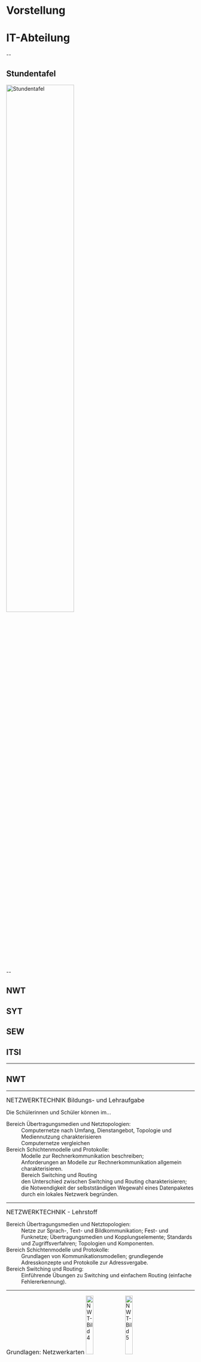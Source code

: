 # Vorstellung
# IT-Abteilung

--

## Stundentafel

<img src="https://user-images.githubusercontent.com/83589796/202418485-1abe0253-15bb-4995-967e-cfc67f5543e4.png" alt="Stundentafel" width="60%"/>

--

## NWT
## SYT
## SEW
## ITSI

---

## NWT

----

<font size="3">NETZWERKTECHNIK Bildungs- und Lehraufgabe</font>


Die Schülerinnen und Schüler können im... 
<dl style="font-size: 14px">
<dt> Bereich Übertragungsmedien und Netztopologien:</dt>
	<dd>Computernetze nach Umfang, Dienstangebot, Topologie und Mediennutzung charakterisieren</dd>
	<dd>Computernetze vergleichen</dd>
<dt> Bereich Schichtenmodelle und Protokolle: </dt>
	<dd>Modelle zur Rechnerkommunikation beschreiben;</dd>
	<dd>Anforderungen an Modelle zur Rechnerkommunikation allgemein charakterisieren.</dd>
	<dd>Bereich Switching und Routing</dd>
	<dd>den Unterschied zwischen Switching und Routing charakterisieren;</dd>
	<dd>die Notwendigkeit der selbstständigen Wegewahl eines Datenpaketes durch ein lokales Netzwerk begründen.</dd>
</dl>

---

<font size="3">NETZWERKTECHNIK - Lehrstoff</font>

<dl style="font-size: 14px">
<dt> Bereich Übertragungsmedien und Netztopologien:</dt>
    <dd>Netze zur Sprach-, Text- und Bildkommunikation; Fest- und Funknetze; Übertragungsmedien und Kopplungselemente; Standards und Zugriffsverfahren; Topologien und Komponenten.</dd>
<dt> Bereich Schichtenmodelle und Protokolle:</dt>
    <dd> Grundlagen von Kommunikationsmodellen; grundlegende Adresskonzepte und Protokolle zur Adressvergabe.</dd>
<dt> Bereich Switching und Routing:</dt>
    <dd>Einführende Übungen zu Switching und einfachem Routing (einfache Fehlererkennung).</dd>
</dl>

---
<font size="3">Grundlagen: Netzwerkarten</font>
<img src="https://user-images.githubusercontent.com/83589796/207018428-bcc2a43e-3d53-4552-b05d-c8d1594224ed.png" alt="NWT-Bild4" width="20%"/>
<img src="https://user-images.githubusercontent.com/83589796/207018714-03ffcee2-36b9-45ad-8f81-f8d58da54c22.png" alt="NWT-Bild5" width="20%"/>
<img src="https://user-images.githubusercontent.com/83589796/205028700-45eb020f-d0ba-4afb-9c3a-c883ac3f5381.png" alt="NWT-Bild2" width="20%"/>
<img src="https://user-images.githubusercontent.com/83589796/207018024-7bf4d3ee-ffd3-4d62-857f-11c074bbe708.png" alt="NWT-Bild3" width="20%"/>



---
 
 <img src="https://user-images.githubusercontent.com/83589796/207019745-2562b9d1-248a-452c-9871-f0b4797c4d11.png" alt="NWT-Bild6" width="40%"/>
 
---

<img src="https://user-images.githubusercontent.com/83589796/207020042-73b83445-02e4-4188-abfd-579f0619b408.png" alt="NWT-Bild7" width="40%"/>

---

 <img src="https://user-images.githubusercontent.com/83589796/207020551-5b6639cb-7668-4a2c-a1a5-16a77f976770.png" alt="NWT-Bild8" width="40%"/>

---

<img src="https://user-images.githubusercontent.com/83589796/207020381-48d34cb9-37f1-4363-9eb0-1c2d9cdf620a.png" alt="NWT-Bild9" width="40%"/>


---

## SYT

----

Die Schülerinnen und Schüler lernen im
<dl style="font-size: 14px">
<dt>Bereich Elektrotechnik und Elektronik für Informationstechnologie</dt>
    <dd>wichtige elektrotechnische Grundgesetze/Größen/Einheiten</dd>
    <dd>Schaltungen mit Gleichspannung analysieren/berechnen</dd>
</dl>

---

## SEW

----

### Softwareentwicklung Bildungs- und Lehraufgabe:

Die Schülerinnen und Schüler können im Bereich Strukturierte Programmierung
<dl style="font-size: 14px">
- Programme mit Hilfe von Methoden oder Funktionen strukturiere und in einer höheren Programmiersprache umsetzen
- elementare Datentypen und Kontrollstrukturen erläutern sowie geeignete Datentypen für ihre Programme auswählen
- einfache API-Dokumentationen auf Methodenebene lesen und verstehen
- einfache Programmbibliotheken für gängige Aufgaben verwenden
<dl>
Die Schülerinnen und Schüler können im Bereich Algorithmen und Datenstrukturen
- einfache Datenstrukturen einsetzen
- einfache Datenstrukturen sortieren und darin ein Element suchen.

Die Schülerinnen und Schüler können im Bereich Softwareentwicklungsprozess
- mit gängigen Werkzeugen zur Unterstützung der Softwareentwicklung umgehen
- im Rahmen der Programmentwicklung Fehler finden und beheben
- einfache Testfälle definieren und damit Programme systematisch testen

---

## SEW

----

### Softwareentwicklung - Lehrstoff:

Bereich Strukturierte Programmierung:
- Anweisungen und Kontrollstrukturen, elementare Datentypen und Operatoren, prozedurale Programmierung, Benennungskonventionen, API-Dokumentation, Einsatz von Bibliotheken

Bereich Algorithmen und Datenstrukturen:
- Einfache Datenstrukturen, Such- und Sortieralgorithmen

Bereich Softwareentwicklungsprozess:
- Entwicklungsumgebungen, Testen und Fehlersuche, Debugging

### Empfehlungen des Abteilungsvorstandes:

- Im Unterricht möglichst aktiv mitlernen und mitarbeiten
- Rechtzeitig vor Schularbeiten und Tests zu lernen beginnen (eigener Terminplan elektronisch oder auf Papier)
- Wenn möglich auch die Zeit in der Schule zum gemeinsamen lernen nutzen (Mittagspause, Di. 5. Einheit, nach dem Unterricht)
- Wenn fachliche Fragen offen bleiben: unterrichtenden Lehrer direkt oder per E-Mail kontaktieren
- Bei offenen allgemeinen Fragen zuerst den Kontakt mit dem Jahrgangsvorstand suchen
- elektronische Geräte mit Bedacht einsetzen (Smartphone, -watch, etc..)
- Supplierung in Webuntis einsehen
- Entschuldigungen rechtzeitig bringen (unentschuldigte Fehlstunden)

---

## ITSI

----

Erklärung ITSI:
